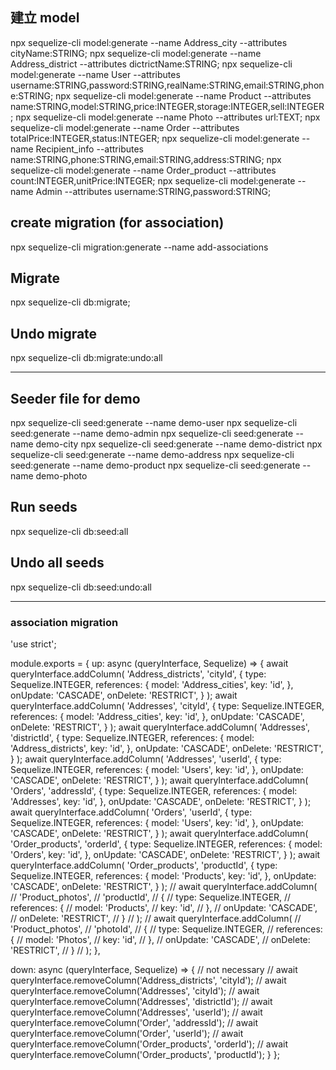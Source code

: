 ## 建立 model
npx sequelize-cli model:generate --name Address_city --attributes cityName:STRING;
npx sequelize-cli model:generate --name Address_district --attributes dictrictName:STRING;
npx sequelize-cli model:generate --name User --attributes username:STRING,password:STRING,realName:STRING,email:STRING,phone:STRING;
npx sequelize-cli model:generate --name Product --attributes name:STRING,model:STRING,price:INTEGER,storage:INTEGER,sell:INTEGER;
npx sequelize-cli model:generate --name Photo --attributes url:TEXT;
npx sequelize-cli model:generate --name Order --attributes totalPrice:INTEGER,status:INTEGER;
npx sequelize-cli model:generate --name Recipient_info --attributes name:STRING,phone:STRING,email:STRING,address:STRING;
npx sequelize-cli model:generate --name Order_product --attributes count:INTEGER,unitPrice:INTEGER;
npx sequelize-cli model:generate --name Admin --attributes username:STRING,password:STRING;


## create migration (for association)
npx sequelize-cli migration:generate --name add-associations

## Migrate
npx sequelize-cli db:migrate;

## Undo migrate
npx sequelize-cli db:migrate:undo:all

---

## Seeder file for demo
npx sequelize-cli seed:generate --name demo-user
npx sequelize-cli seed:generate --name demo-admin
npx sequelize-cli seed:generate --name demo-city
npx sequelize-cli seed:generate --name demo-district
npx sequelize-cli seed:generate --name demo-address
npx sequelize-cli seed:generate --name demo-product
npx sequelize-cli seed:generate --name demo-photo


## Run seeds
npx sequelize-cli db:seed:all

## Undo all seeds
npx sequelize-cli db:seed:undo:all

--- 
### association migration
'use strict';

module.exports = {
  up: async (queryInterface, Sequelize) => {
    await queryInterface.addColumn(
      'Address_districts',
      'cityId',
      {
        type: Sequelize.INTEGER,
        references: {
          model: 'Address_cities',
          key: 'id',
        },
        onUpdate: 'CASCADE',
        onDelete: 'RESTRICT',
      }
    );
    await queryInterface.addColumn(
      'Addresses',
      'cityId',
      {
        type: Sequelize.INTEGER,
        references: {
          model: 'Address_cities',
          key: 'id',
        },
        onUpdate: 'CASCADE',
        onDelete: 'RESTRICT',
      }
    );
    await queryInterface.addColumn(
      'Addresses',
      'districtId',
      {
        type: Sequelize.INTEGER,
        references: {
          model: 'Address_districts',
          key: 'id',
        },
        onUpdate: 'CASCADE',
        onDelete: 'RESTRICT',
      }
    );
    await queryInterface.addColumn(
      'Addresses',
      'userId',
      {
        type: Sequelize.INTEGER,
        references: {
          model: 'Users',
          key: 'id',
        },
        onUpdate: 'CASCADE',
        onDelete: 'RESTRICT',
      }
    );
    await queryInterface.addColumn(
      'Orders',
      'addressId',
      {
        type: Sequelize.INTEGER,
        references: {
          model: 'Addresses',
          key: 'id',
        },
        onUpdate: 'CASCADE',
        onDelete: 'RESTRICT',
      }
    );
    await queryInterface.addColumn(
      'Orders',
      'userId',
      {
        type: Sequelize.INTEGER,
        references: {
          model: 'Users',
          key: 'id',
        },
        onUpdate: 'CASCADE',
        onDelete: 'RESTRICT',
      }
    );
    await queryInterface.addColumn(
      'Order_products',
      'orderId',
      {
        type: Sequelize.INTEGER,
        references: {
          model: 'Orders',
          key: 'id',
        },
        onUpdate: 'CASCADE',
        onDelete: 'RESTRICT',
      }
    );
    await queryInterface.addColumn(
      'Order_products',
      'productId',
      {
        type: Sequelize.INTEGER,
        references: {
          model: 'Products',
          key: 'id',
        },
        onUpdate: 'CASCADE',
        onDelete: 'RESTRICT',
      }
    );
    // await queryInterface.addColumn(
    //   'Product_photos',
    //   'productId',
    //   {
    //     type: Sequelize.INTEGER,
    //     references: {
    //       model: 'Products',
    //       key: 'id',
    //     },
    //     onUpdate: 'CASCADE',
    //     onDelete: 'RESTRICT',
    //   }
    // );
    // await queryInterface.addColumn(
    //   'Product_photos',
    //   'photoId',
    //   {
    //     type: Sequelize.INTEGER,
    //     references: {
    //       model: 'Photos',
    //       key: 'id',
    //     },
    //     onUpdate: 'CASCADE',
    //     onDelete: 'RESTRICT',
    //   }
    // );
  },

  down: async (queryInterface, Sequelize) => {
    // not necessary
    // await queryInterface.removeColumn('Address_districts', 'cityId');
    // await queryInterface.removeColumn('Addresses', 'cityId');
    // await queryInterface.removeColumn('Addresses', 'districtId');
    // await queryInterface.removeColumn('Addresses', 'userId');
    // await queryInterface.removeColumn('Order', 'addressId');
    // await queryInterface.removeColumn('Order', 'userId');
    // await queryInterface.removeColumn('Order_products', 'orderId');
    // await queryInterface.removeColumn('Order_products', 'productId');
  }
};
